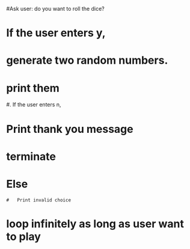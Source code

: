 #Ask user: do you want to roll the dice?
#  If the user enters y,
#    generate two random numbers.
#    print them 
#. If the user enters n,
#     Print thank you message
#     terminate 
#  Else 
    #   Print invalid choice 
# loop infinitely as long as user want to play
